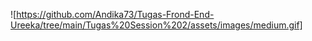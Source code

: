 ![https://github.com/Andika73/Tugas-Frond-End-Ureeka/tree/main/Tugas%20Session%202/assets/images/medium.gif]
